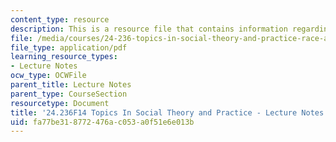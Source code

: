 ```yaml
---
content_type: resource
description: This is a resource file that contains information regarding session 5.
file: /media/courses/24-236-topics-in-social-theory-and-practice-race-and-racism-fall-2014/fa77be318772476ac053a0f51e6e013b_MIT24_236F14_Sess5.pdf
file_type: application/pdf
learning_resource_types:
- Lecture Notes
ocw_type: OCWFile
parent_title: Lecture Notes
parent_type: CourseSection
resourcetype: Document
title: '24.236F14 Topics In Social Theory and Practice - Lecture Notes: Appiah '
uid: fa77be31-8772-476a-c053-a0f51e6e013b
---
```

